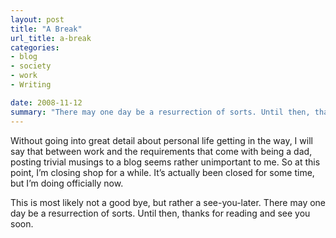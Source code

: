 ```yaml
---
layout: post
title: "A Break"
url_title: a-break
categories:
- blog
- society
- work
- Writing

date: 2008-11-12
summary: "There may one day be a resurrection of sorts. Until then, thanks for reading and see you soon."
---
```

 
Without going into great detail about personal life getting in the way, I will say that between work and the requirements that come with being a dad, posting trivial musings to a blog seems rather unimportant to me. So at this point, I&#8217;m closing shop for a while. It&#8217;s actually been closed for some time, but I&#8217;m doing officially now.

This is most likely not a good bye, but rather a see-you-later. There may one day be a resurrection of sorts. Until then, thanks for reading and see you soon.